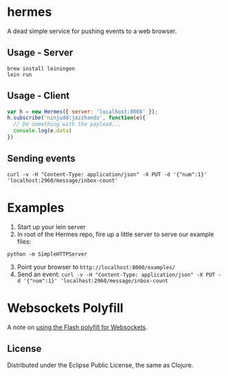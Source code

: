 # hermes

A dead simple service for pushing events to a web browser.

## Usage - Server

    brew install leiningen
    lein run

## Usage - Client

```javascript
var h = new Hermes({ server: 'localhost:8008' });
h.subscribe('ninjudd:jazzhands', function(e){
  // Do something with the payload...
  console.log(e.data)
})
```

## Sending events

    curl -v -H "Content-Type: application/json" -X PUT -d '{"num":1}' 'localhost:2960/message/inbox-count'

# Examples

1. Start up your lein server 
2. In root of the Hermes repo, fire up a little server to serve our example files:

```shell
python -m SimpleHTTPServer
```

3. Point your browser to `http://localhost:8000/examples/`
4. Send an event: `curl -v -H "Content-Type: application/json" -X PUT -d '{"num":1}' 'localhost:2960/message/inbox-count`

# Websockets Polyfill
A note on [using the Flash polyfill for Websockets](https://github.com/flatland/hermes/wiki/Websocket-Polyfill). 

## License

Distributed under the Eclipse Public License, the same as Clojure.
